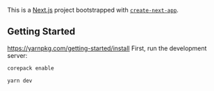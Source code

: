 This is a [Next.js](https://nextjs.org) project bootstrapped with [`create-next-app`](https://nextjs.org/docs/app/api-reference/cli/create-next-app).

## Getting Started
https://yarnpkg.com/getting-started/install
First, run the development server:

```bash
corepack enable

yarn dev
```

